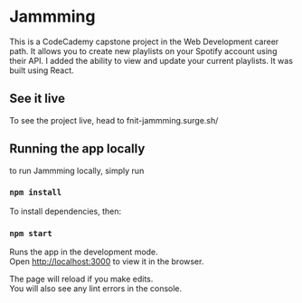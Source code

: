 # Jammming

This is a CodeCademy capstone project in the Web Development career path. It allows you to create new playlists on your Spotify account using their API. I added the ability to view and update your current playlists. It was built using React.

## See it live

To see the project live, head to fnit-jammming.surge.sh/

## Running the app locally

to run Jammming locally, simply run

### `npm install`

To install dependencies, then:

### `npm start`

Runs the app in the development mode.\
Open [http://localhost:3000](http://localhost:3000) to view it in the browser.

The page will reload if you make edits.\
You will also see any lint errors in the console.
